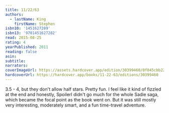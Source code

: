```yaml
---
title: 11/22/63
authors:
  - lastName: King
    firstName: Stephen
isbn10: '1451627289'
isbn13: '9781451627282'
read: 2015-08-25
rating: 4
yearPublished: 2011
reading: false
asin:
subtitle:
narrators:
coverImageUrl: https://assets.hardcover.app/edition/30399460/0f045cbb2203142d09a42528b616fea52fa35167.jpeg
hardcoverUrl: https://hardcover.app/books/11-22-63/editions/30399460
---
```


3.5 - 4, but they don't allow half stars. Pretty fun. I feel like it kind of fizzled at the end and honestly, SpoilerI didn't go much for the whole Sadie saga, which became the focal point as the book went on. But it was still mostly very interesting, moderately smart, and a fun time-travel adventure.
